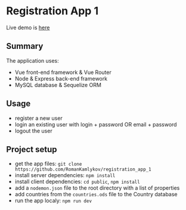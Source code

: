 # Registration App 1

Live demo is [here](https://mysterious-dusk-90990.herokuapp.com/)

## Summary

The application uses:
- Vue front-end framework & Vue Router
- Node & Express back-end framework
- MySQL database & Sequelize ORM

## Usage
- register a new user
- login an existing user with login + password OR email + password
- logout the user

## Project setup
- get the app files: `git clone https://github.com/RomanKamlykov/registration_app_1`
- install server dependencies: `npm install`
- install client dependencies: `cd public`, `npm install`
- add a `nodemon.json` file to the root directory with a list of properties
- add countries from the `countries.ods` file to the Country database
- run the app localy: `npm run dev`
